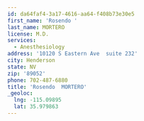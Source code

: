 ```yaml
---
id: da64faf4-3a17-4616-aa64-f408b73e30e5
first_name: 'Rosendo '
last_name: MORTERO
license: M.D.
services:
  - Anesthesiology
address: '10120 S Eastern Ave  suite 232'
city: Henderson
state: NV
zip: '89052'
phone: 702-487-6880
title: 'Rosendo  MORTERO'
_geoloc:
  lng: -115.09895
  lat: 35.979863
---
```


